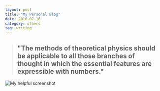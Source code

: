 ```yaml
---
layout: post
title: "My Personal Blog"
date: 2016-07-16
category: others 
tag: writing
---
```


> <h2>"The methods of theoretical physics should be applicable to all those branches of thought in which the essential features are expressible with numbers."</h2>


![My helpful screenshot]({{site.url}}/assets/beta.JPG)
